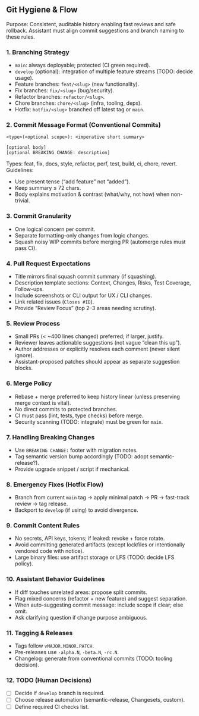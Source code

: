 ## Git Hygiene & Flow
Purpose: Consistent, auditable history enabling fast reviews and safe rollback. Assistant must align commit suggestions and branch naming to these rules.

### 1. Branching Strategy
- `main`: always deployable; protected (CI green required).
- `develop` (optional): integration of multiple feature streams (TODO: decide usage).
- Feature branches: `feat/<slug>` (new functionality).
- Fix branches: `fix/<slug>` (bug/security).
- Refactor branches: `refactor/<slug>`.
- Chore branches: `chore/<slug>` (infra, tooling, deps).
- Hotfix: `hotfix/<slug>` branched off latest tag or `main`.

### 2. Commit Message Format (Conventional Commits)
```
<type>(<optional scope>): <imperative short summary>

[optional body]
[optional BREAKING CHANGE: description]
```
Types: feat, fix, docs, style, refactor, perf, test, build, ci, chore, revert.
Guidelines:
- Use present tense (“add feature” not “added”).
- Keep summary ≤ 72 chars.
- Body explains motivation & contrast (what/why, not how) when non-trivial.

### 3. Commit Granularity
- One logical concern per commit.
- Separate formatting-only changes from logic changes.
- Squash noisy WIP commits before merging PR (automerge rules must pass CI).

### 4. Pull Request Expectations
- Title mirrors final squash commit summary (if squashing).
- Description template sections: Context, Changes, Risks, Test Coverage, Follow-ups.
- Include screenshots or CLI output for UX / CLI changes.
- Link related issues (`Closes #ID`).
- Provide “Review Focus” (top 2–3 areas needing scrutiny).

### 5. Review Process
- Small PRs (< ~400 lines changed) preferred; if larger, justify.
- Reviewer leaves actionable suggestions (not vague “clean this up”).
- Author addresses or explicitly resolves each comment (never silent ignore).
- Assistant-proposed patches should appear as separate suggestion blocks.

### 6. Merge Policy
- Rebase + merge preferred to keep history linear (unless preserving merge context is vital).
- No direct commits to protected branches.
- CI must pass (lint, tests, type checks) before merge.
- Security scanning (TODO: integrate) must be green for `main`.

### 7. Handling Breaking Changes
- Use `BREAKING CHANGE:` footer with migration notes.
- Tag semantic version bump accordingly (TODO: adopt semantic-release?).
- Provide upgrade snippet / script if mechanical.

### 8. Emergency Fixes (Hotfix Flow)
- Branch from current `main` tag -> apply minimal patch -> PR -> fast-track review -> tag release.
- Backport to `develop` (if using) to avoid divergence.

### 9. Commit Content Rules
- No secrets, API keys, tokens; if leaked: revoke + force rotate.
- Avoid committing generated artifacts (except lockfiles or intentionally vendored code with notice).
- Large binary files: use artifact storage or LFS (TODO: decide LFS policy).

### 10. Assistant Behavior Guidelines
- If diff touches unrelated areas: propose split commits.
- Flag mixed concerns (refactor + new feature) and suggest separation.
- When auto-suggesting commit message: include scope if clear; else omit.
- Ask clarifying question if change purpose ambiguous.

### 11. Tagging & Releases
- Tags follow `vMAJOR.MINOR.PATCH`.
- Pre-releases use `-alpha.N`, `-beta.N`, `-rc.N`.
- Changelog: generate from conventional commits (TODO: tooling decision).

### 12. TODO (Human Decisions)
- [ ] Decide if `develop` branch is required.
- [ ] Choose release automation (semantic-release, Changesets, custom).
- [ ] Define required CI checks list.
